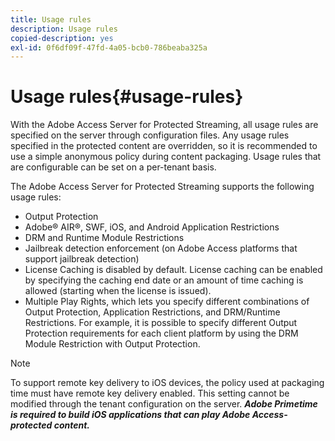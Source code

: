 ```yaml
---
title: Usage rules
description: Usage rules
copied-description: yes
exl-id: 0f6df09f-47fd-4a05-bcb0-786beaba325a
---
```

# Usage rules{#usage-rules}

With the Adobe Access Server for Protected Streaming, all usage rules are specified on the server through configuration files. Any usage rules specified in the protected content are overridden, so it is recommended to use a simple anonymous policy during content packaging. Usage rules that are configurable can be set on a per-tenant basis.

The Adobe Access Server for Protected Streaming supports the following usage rules:

* Output Protection 
* Adobe® AIR®, SWF, iOS, and Android Application Restrictions 
* DRM and Runtime Module Restrictions 
* Jailbreak detection enforcement (on Adobe Access platforms that support jailbreak detection) 
* License Caching is disabled by default. License caching can be enabled by specifying the caching end date or an amount of time caching is allowed (starting when the license is issued). 
* Multiple Play Rights, which lets you specify different combinations of Output Protection, Application Restrictions, and DRM/Runtime Restrictions. For example, it is possible to specify different Output Protection requirements for each client platform by using the DRM Module Restriction with Output Protection.

>[!NOTE]
>
>To support remote key delivery to iOS devices, the policy used at packaging time must have remote key delivery enabled. This setting cannot be modified through the tenant configuration on the server. ***Adobe Primetime is required to build iOS applications that can play Adobe Access-protected content.***
